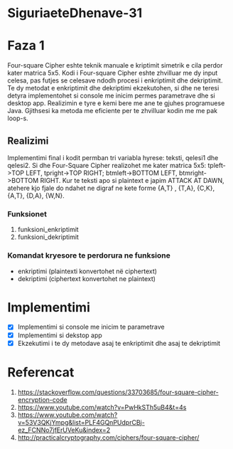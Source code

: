 # SiguriaeteDhenave-31

# Faza 1
Four-square Cipher eshte teknik manuale e kriptimit simetrik e cila perdor kater matrica 5x5.
Kodi i Four-square Cipher eshte zhvilluar me dy input celesa, pas futjes se celesave ndodh procesi i enkriptimit dhe dekriptimit.
Te dy metodat e enkriptimit dhe dekriptimi ekzekutohen, si dhe ne teresi detyra implementohet si console me inicim permes parametrave dhe si desktop app. Realizimin e tyre e kemi bere me ane te gjuhes programuese Java.
Gjithsesi ka metoda me eficiente per te zhvilluar kodin me me pak loop-s.

## Realizimi
Implementimi final i kodit permban tri variabla hyrese: teksti, qelesi1 dhe qelesi2. Si dhe Four-Square Cipher realizohet me kater matrica 5x5: tpleft->TOP LEFT, tpright->TOP RIGHT; btmleft->BOTTOM LEFT, btmright->BOTTOM RIGHT.
Kur te teksti apo si plaintext e japim ATTACK AT DAWN, atehere kjo fjale do ndahet ne digraf ne kete forme {A,T} , {T,A}, {C,K}, {A,T}, {D,A}, {W,N}.


### Funksionet
1. funksioni_enkriptimit
2. funksioni_dekriptimit

### Komandat kryesore te perdorura ne funksione
- enkriptimi (plaintexti konvertohet në ciphertext)
- dekriptimi (ciphertext konvertohet ne plaintext)





# Implementimi
- [x] Implementimi si console me inicim te parametrave
- [x] Implementimi si dekstop app
- [x] Ekzekutimi i te dy metodave asaj te enkriptimit dhe asaj te dekriptimit

# Referencat
1. https://stackoverflow.com/questions/33703685/four-square-cipher-encryption-code
2. https://www.youtube.com/watch?v=PwHkSTh5uB4&t=4s
3. https://www.youtube.com/watch?v=53V3QKjYmpg&list=PLF4GQnPUdprCBj-ez_FCNNo7jfErUVeKu&index=2
4. http://practicalcryptography.com/ciphers/four-square-cipher/
 


